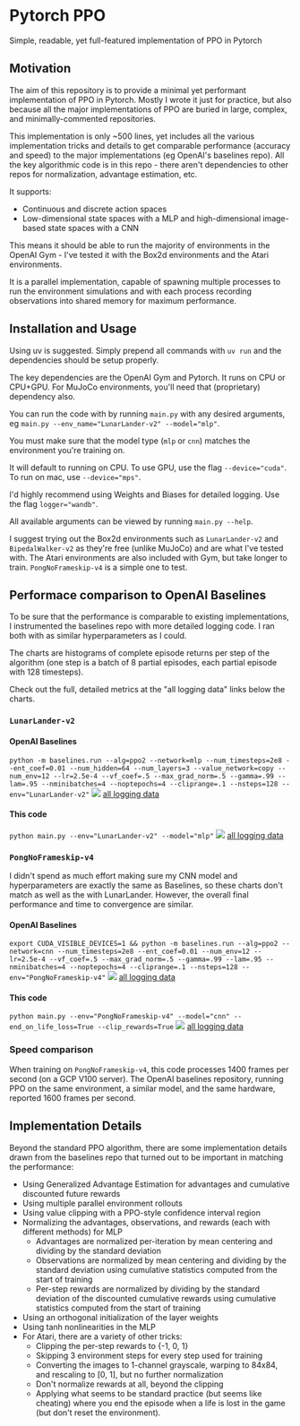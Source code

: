 # Pytorch PPO
Simple, readable, yet full-featured implementation of PPO in Pytorch

## Motivation

The aim of this repository is to provide a minimal yet performant implementation of PPO in Pytorch. Mostly I wrote it just for practice, but also because all the major implementations of PPO are buried in large, complex, and minimally-commented repositories.

This implementation is only ~500 lines, yet includes all the various implementation tricks and details to get comparable performance (accuracy and speed) to the major implementations (eg OpenAI's baselines repo). All the key algorithmic code is in this repo - there aren't dependencies to other repos for normalization, advantage estimation, etc.

It supports:
- Continuous and discrete action spaces
- Low-dimensional state spaces with a MLP and high-dimensional image-based state spaces with a CNN

This means it should be able to run the majority of environments in the OpenAI Gym - I've tested it with the Box2d environments and the Atari environments.

It is a parallel implementation, capable of spawning multiple processes to run the environment simulations and with each process recording observations into shared memory for maximum performance.

## Installation and Usage

Using uv is suggested. Simply prepend all commands with `uv run` and the dependencies should be setup properly.

The key dependencies are the OpenAI Gym and Pytorch. It runs on CPU or CPU+GPU. For MuJoCo environments, you'll need that (proprietary) dependency also.

You can run the code with by running `main.py` with any desired arguments, eg
`main.py --env_name="LunarLander-v2" --model="mlp"`.

You must make sure that the model type (`mlp` or `cnn`) matches the environment you're training on.

It will default to running on CPU. To use GPU, use the flag `--device="cuda"`. To run on mac, use `--device="mps"`.

I'd highly recommend using Weights and Biases for detailed logging. Use the flag `logger="wandb"`.

All available arguments can be viewed by running `main.py --help`.

I suggest trying out the Box2d environments such as `LunarLander-v2` and `BipedalWalker-v2` as they're free (unlike MuJoCo) and are what I've tested with. The Atari environments are also included with Gym, but take longer to train. `PongNoFrameskip-v4` is a simple one to test.

## Performace comparison to OpenAI Baselines

To be sure that the performance is comparable to existing implementations, I instrumented the baselines repo with more detailed logging code. I ran both with as similar hyperparameters as I could.

The charts are histograms of complete episode returns per step of the algorithm (one step is a batch of 8 partial episodes, each partial episode with 128 timesteps).

Check out the full, detailed metrics at the "all logging data" links below the charts.

### `LunarLander-v2`

#### OpenAI Baselines
`python -m baselines.run --alg=ppo2 --network=mlp --num_timesteps=2e8 --ent_coef=0.01 --num_hidden=64 --num_layers=3 --value_network=copy --num_env=12 --lr=2.5e-4 --vf_coef=.5 --max_grad_norm=.5 --gamma=.99 --lam=.95 --nminibatches=4 --noptepochs=4 --cliprange=.1 --nsteps=128 --env="LunarLander-v2"`
![](images/baselines_lunar.png)
[all logging data](https://app.wandb.ai/zplizzi/test/runs/11hm85w6?workspace=user-zplizzi)

#### This code
`python main.py --env="LunarLander-v2" --model="mlp"`
![](images/my_lunar.png)
[all logging data](https://app.wandb.ai/zplizzi/test/runs/ne3xw444?workspace=user-zplizzi)

### `PongNoFrameskip-v4`

I didn't spend as much effort making sure my CNN model and hyperparameters are exactly the same as Baselines, so these charts don't match as well as the with LunarLander. However, the overall final performance and time to convergence are similar.

#### OpenAI Baselines
`export CUDA_VISIBLE_DEVICES=1 && python -m baselines.run --alg=ppo2 --network=cnn --num_timesteps=2e8 --ent_coef=0.01 --num_env=12 --lr=2.5e-4 --vf_coef=.5 --max_grad_norm=.5 --gamma=.99 --lam=.95 --nminibatches=4 --noptepochs=4 --cliprange=.1 --nsteps=128 --env="PongNoFrameskip-v4"`
![](images/baselines_pong.png)
[all logging data](https://app.wandb.ai/zplizzi/test/runs/6f9f2llh?workspace=user-zplizzi)

#### This code
`python main.py --env="PongNoFrameskip-v4" --model="cnn" --end_on_life_loss=True --clip_rewards=True`
![](images/my_pong.png)
[all logging data](https://app.wandb.ai/zplizzi/test/runs/trr799x9?workspace=user-zplizzi)


### Speed comparison

When training on `PongNoFrameskip-v4`, this code processes 1400 frames per second (on a GCP V100 server). The OpenAI baselines repository, running PPO on the same environment, a similar model, and the same hardware, reported 1600 frames per second.

## Implementation Details

Beyond the standard PPO algorithm, there are some implementation details drawn from the baselines repo that turned out to be important in matching the performance:
- Using Generalized Advantage Estimation for advantages and cumulative discounted future rewards
- Using multiple parallel environment rollouts
- Using value clipping with a PPO-style confidence interval region
- Normalizing the advantages, observations, and rewards (each with different methods) for MLP
    - Advantages are normalized per-iteration by mean centering and dividing by the standard deviation
    - Observations are normalized by mean centering and dividing by the standard deviation using cumulative statistics computed from the start of training
    - Per-step rewards are normalized by dividing by the standard deviation of the discounted cumulative rewards using cumulative statistics computed from the start of training
- Using an orthogonal initialization of the layer weights
- Using tanh nonlinearities in the MLP
- For Atari, there are a variety of other tricks:
    - Clipping the per-step rewards to {-1, 0, 1}
    - Skipping 3 environment steps for every step used for training
    - Converting the images to 1-channel grayscale, warping to 84x84, and rescaling to [0, 1], but no further normalization
    - Don't normalize rewards at all, beyond the clipping
    - Applying what seems to be standard practice (but seems like cheating) where you end the episode when a life is lost in the game (but don't reset the environment).
